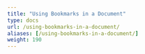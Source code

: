 ```yaml
---
title: "Using Bookmarks in a Document"
type: docs
url: /using-bookmarks-in-a-document/
aliases: [/using-bookmarks-in-a-document/]
weight: 190
---
```



